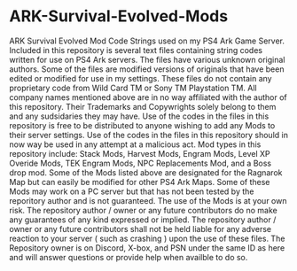 # ARK-Survival-Evolved-Mods
ARK Survival Evolved Mod Code Strings used on my PS4 Ark Game Server.  
Included in this repository is several text files containing string codes written for use on PS4 Ark servers.
The files have various unknown original authors.
Some of the files are modified versions of originals that have been edited or modified for use in my settings.
These files do not contain any proprietary code from Wild Card TM or Sony TM Playstation TM.
All company names mentioned above are in no way affiliated with the author of this repository. Their Trademarks and Copywrights solely belong to them and any sudsidaries they may have.
Use of the codes in the files in this repository is free to be distributed to anyone wishing to add any Mods to their server settings.
Use of the codes in the files in this repository should in now way be used in any attempt at a malicious act.
Mod types in this repository include: Stack Mods, Harvest Mods, Engram Mods, Level XP Overide Mods, TEK Engram Mods, NPC Replacements Mod, and a Boss drop mod.
Some of the Mods listed above are designated for the Ragnarok Map but can easily be modified for other PS4 Ark Maps.
Some of these Mods may work on a PC server but that has not been tested by the reporitory author and is not guaranteed.
The use of the Mods is at your own risk. The repository author / owner or any future contributors do no make any guarantees of any kind expressed or implied.
The repository author / owner or any future contributors shall not be held liable for any adverse reaction to your server ( such as crashing ) upon the use of these files.
The Repository owner is on Discord, X-box, and PSN under the same ID as here and will answer questions or provide help when availble to do so.
